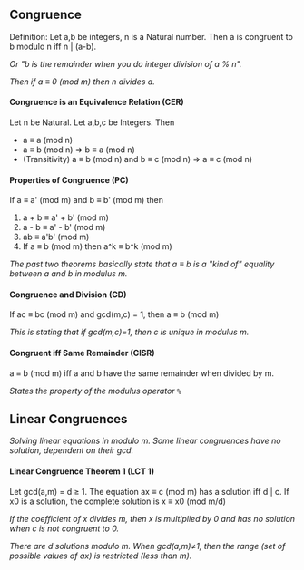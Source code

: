 ## Congruence
Definition: Let a,b be integers, n is a Natural number. Then a is congruent to b modulo n iff n | (a-b).

*Or "b is the remainder when you do integer division of a % n".*

*Then if a ≡ 0 (mod m) then n divides a.*

#### Congruence is an Equivalence Relation (CER)
Let n be Natural. Let a,b,c be Integers. Then
- a ≡ a (mod n)
- a ≡ b (mod n) => b ≡ a (mod n)
- (Transitivity) a ≡ b (mod n) and b ≡ c (mod n) => a ≡ c (mod n)

#### Properties of Congruence (PC)
If a ≡ a' (mod m) and b ≡ b' (mod m) then

1. a + b ≡ a' + b' (mod m)
2. a - b ≡ a' - b' (mod m)
3. ab ≡ a'b' (mod m)
4. If a ≡ b (mod m) then a^k ≡ b^k (mod m)

*The past two theorems basically state that a ≡ b is a "kind of" equality between a and b in modulus m.*

#### Congruence and Division (CD)
If ac ≡  bc (mod m) and gcd(m,c) = 1, then a ≡ b (mod m)

*This is stating that if gcd(m,c)=1, then c is unique in modulus m.*

#### Congruent iff Same Remainder (CISR)
a ≡ b (mod m) iff a and b have the same remainder when divided by m.

*States the property of the modulus operator `%`*

## Linear Congruences
*Solving linear equations in modulo m. Some linear congruences have no solution, dependent on their gcd.*

#### Linear Congruence Theorem 1 (LCT 1)
Let gcd(a,m) = d ≥ 1. The equation ax ≡ c (mod m) has a solution iff d | c.
If x0 is a solution, the complete solution is x ≡ x0 (mod m/d)

*If the coefficient of x divides m, then x is multiplied by 0 and has no solution when c is not congruent to 0.*

*There are d solutions modulo m. When gcd(a,m)≠1, then the range (set of possible values of ax) is restricted (less than m).*
